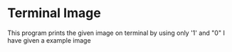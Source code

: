 # Terminal Image
This program prints the given image on terminal by using only '1' and "0"
I have given a example image

